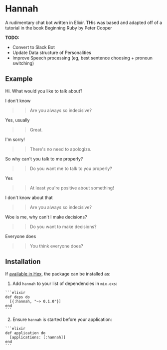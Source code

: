 # Hannah
A rudimentary chat bot written in Elixir. THis was based and adapted off of a tutorial in the book Beginning Ruby by Peter Cooper

**TODO:**
* Convert to Slack Bot
* Update Data structure of Personalities
* Improve Speech processing (eg, best sentence choosing + pronoun switching)

## Example
Hi. What would you like to talk about?

I don't know

>> Are you always so indecisive?

Yes, usually

>> Great.

I'm sorry!

>> There's no need to apologize.

So why can't you talk to me properly?

>> Do you want me to talk to you properly?

Yes

>> At least you're positive about something!

I don't know about that

>> Are you always so indecisive?

Woe is me, why can't I make decisions?


>> Do you want to make decisions?


Everyone does


>> You think everyone does?

## Installation

If [available in Hex](https://hex.pm/docs/publish), the package can be installed as:

  1. Add `hannah` to your list of dependencies in `mix.exs`:

    ```elixir
    def deps do
      [{:hannah, "~> 0.1.0"}]
    end
    ```

  2. Ensure `hannah` is started before your application:

    ```elixir
    def application do
      [applications: [:hannah]]
    end
    ```

